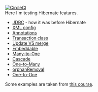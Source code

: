 [![CircleCI](https://circleci.com/gh/circleci/circleci-docs.svg?style=svg)](https://app.circleci.com/pipelines/github/tyoma17/hibernate-features?branch=master) \
Here I'm testing Hibernate features.

- [JDBC](https://github.com/tyoma17/hibernate-features/tree/master/jdbc) - how it was before Hibernate
- [XML config](https://github.com/tyoma17/hibernate-features/tree/master/hibernate-xml)
- [Annotations](https://github.com/tyoma17/hibernate-features/tree/master/hibernate-annotations)
- [Transaction class](https://github.com/tyoma17/hibernate-features/blob/master/transaction-class/src/main/java/com/tyoma17/hibernate/transaction/client/HelloWorldClient.java)
- [Update VS merge](https://github.com/tyoma17/hibernate-features/blob/master/transaction-class/src/main/java/com/tyoma17/hibernate/transaction/client/EntityUpdateClient.java)
- [Embeddable](https://github.com/tyoma17/hibernate-features/tree/master/embeddable)
- [Many-to-One](https://github.com/tyoma17/hibernate-features/tree/master/many-to-one)
- [Cascade](https://github.com/tyoma17/hibernate-features/tree/master/cascade)
- [One-to-Many](https://github.com/tyoma17/hibernate-features/tree/master/one-to-many)
- [orphanRemoval](https://github.com/tyoma17/hibernate-features/tree/master/orphan-removal)
- [One-to-One](https://github.com/tyoma17/hibernate-features/tree/master/one-to-one)

Some examples are taken from [this course](https://www.udemy.com/course/hibernate-and-jpa-fundamentals/).